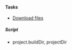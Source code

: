 

#### Tasks
- [Download files](https://michelkraemer.com/recipes-for-gradle-download/)

##### Script
- project.buildDir, projectDir


